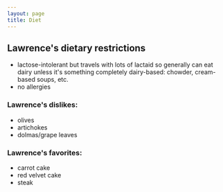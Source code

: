 ```yaml
---
layout: page
title: Diet
---
```


## Lawrence's dietary restrictions

* lactose-intolerant but travels with lots of lactaid so generally can eat dairy unless it's something completely dairy-based: chowder, cream-based soups, etc.
* no allergies

### Lawrence's dislikes:

* olives
* artichokes
* dolmas/grape leaves

### Lawrence's favorites:

* carrot cake
* red velvet cake
* steak